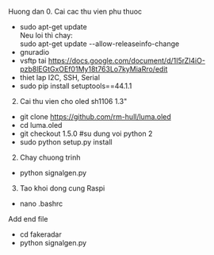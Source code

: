 Huong dan
0. Cai cac thu vien phu thuoc
+ sudo apt-get update\
Neu loi thì chay:\
sudo apt-get update --allow-releaseinfo-change
+ gnuradio
+ vsftp tai https://docs.google.com/document/d/1I5rZl4iO-pzb8lEGtGxOEf01My18t763Lo7kyMiaRro/edit
+ thiet lap I2C, SSH, Serial
+ sudo pip install setuptools==44.1.1
2. Cai thu vien cho oled sh1106 1.3"
+ git clone https://github.com/rm-hull/luma.oled
+ cd luma.oled
+ git checkout 1.5.0 #su dung voi python 2
+ sudo python setup.py install

2. Chay chuong trinh
+ python signalgen.py

3. Tao khoi dong cung Raspi
+ nano .bashrc

Add end file
+ cd fakeradar
+ python signalgen.py

